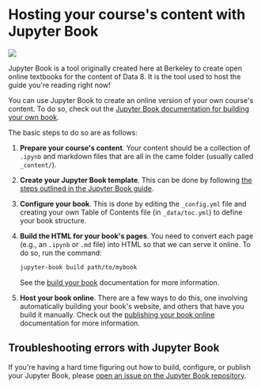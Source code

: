 # Hosting your course's content with Jupyter Book

![](https://jupyterbook.org/images/logo/logo.png)

Jupyter Book is a tool originally created here at Berkeley to create
open online textbooks for the content of Data 8. It is the tool used
to host the guide you're reading right now!

You can use Jupyter Book to create an online version of your own
course's content. To do so, check out the
[Jupyter Book documentation for building your own book](https://jupyterbook.org/guide/01_overview.html).

The basic steps to do so are as follows:

1. **Prepare your course's content**. Your content should be a collection of `.ipynb` and markdown
   files that are all in the came folder (usually called `_content/`).
2. **Create your Jupyter Book template**. This can be done by following
   [the steps outlined in the Jupyter Book guide](https://jupyterbook.org/guide/02_create.html).
3. **Configure your book**. This is done by editing the `_config.yml` file and creating your
   own Table of Contents file (in `_data/toc.yml`) to define your book structure.
3. **Build the HTML for your book's pages**. You need to convert each page (e.g., an `.ipynb` or `.md` file)
   into HTML so that we can serve it online. To do so, run the command:

   ```bash
   jupyter-book build path/to/mybook
   ```

   See the [build your book](https://jupyterbook.org/guide/03_build.html) documentation for
   more information.
4. **Host your book online**. There are a few ways to do this, one involving automatically
   building your book's website, and others that have you build it manually. Check out the
   [publishing your book online](https://jupyterbook.org/guide/04_publish.html) documentation
   for more information.

## Troubleshooting errors with Jupyter Book

If you're having a hard time figuring out how to build, configure, or publish your Jupyter Book,
please [open an issue on the Jupyter Book repository](https://github.com/jupyter/jupyter-book/issues/new).
